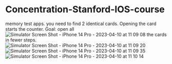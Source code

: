# Concentration-Stanford-IOS-course
memory test apps.  you need to find 2 identical cards.  Opening the card starts the counter.  Goal: open all
![Simulator Screen Shot - iPhone 14 Pro - 2023-04-10 at 11 09 08](https://user-images.githubusercontent.com/61159577/230857821-811d6abd-5273-48bd-9824-654bb74ebb67.png)
the cards in fewer steps.
![Simulator Screen Shot - iPhone 14 Pro - 2023-04-10 at 11 09 20](https://user-images.githubusercontent.com/61159577/230857818-8fc578cc-ca20-4c8b-aa49-2f163c344679.png)
![Simulator Screen Shot - iPhone 14 Pro - 2023-04-10 at 11 09 35](https://user-images.githubusercontent.com/61159577/230857816-fe9e7454-b986-410f-9276-004c4b3ab591.png)
![Simulator Screen Shot - iPhone 14 Pro - 2023-04-10 at 11 10 14](https://user-images.githubusercontent.com/61159577/230857807-31b93b67-41bd-4ba2-bdcf-8dfe53676ca8.png)
